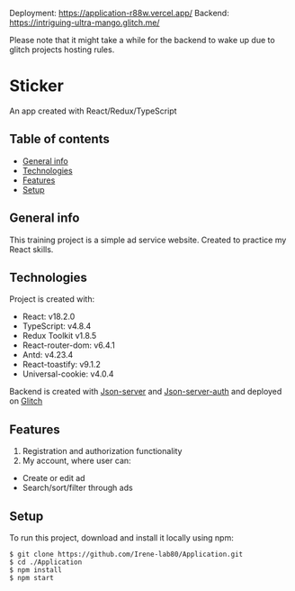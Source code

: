 Deployment: https://application-r88w.vercel.app/
Backend: https://intriguing-ultra-mango.glitch.me/

Please note that it might take a while for the backend to wake up due to glitch projects hosting rules.

# Sticker
An app created with React/Redux/TypeScript

## Table of contents
* [General info](#general-info)
* [Technologies](#technologies)
* [Features](#features)
* [Setup](#setup)

## General info
This training project is a simple ad service website. Created to practice my React skills.

## Technologies
Project is created with:
* React: v18.2.0
* TypeScript: v4.8.4
* Redux Toolkit v1.8.5
* React-router-dom: v6.4.1
* Antd: v4.23.4
* React-toastify: v9.1.2
* Universal-cookie: v4.0.4

Backend is created with [Json-server](https://github.com/typicode/json-server) and [Json-server-auth](https://github.com/jeremyben/json-server-auth) and deployed on [Glitch](https://glitch.com)


## Features
1. Registration and authorization functionality
2. My account, where user can:
  * Create or edit ad
  * Search/sort/filter through ads
  
  

## Setup
To run this project, download and install it locally using npm:

```
$ git clone https://github.com/Irene-lab80/Application.git
$ cd ./Application
$ npm install
$ npm start
```
